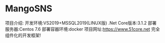 # MangoSNS

项目介绍:
开发环境:VS2019+MSSQL2019(LINUX版)
.Net Core版本:3.1.2
部署服务器:Centos 7.6
部署容器环境:docker
项目网址:https://www.51core.net
完全组件化的开发框架!
